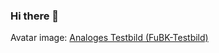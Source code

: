 ### Hi there 👋


Avatar image: [Analoges Testbild (FuBK-Testbild)](https://de.wikipedia.org/wiki/Testbild#Analoges_Testbild_(FuBK-Testbild))
